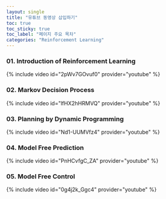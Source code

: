 ```yaml
---
layout: single
title: "유튜브 동영상 삽입하기"
toc: true
toc_sticky: true
toc_label: "페이지 주요 목차"
categories: "Reinforcement Learning"
---
```


### 01. Introduction of Reinforcement Learning
 {% include video id="2pWv7GOvuf0" provider="youtube" %}
 
### 02. Markov Decision Process
 {% include video id="lfHX2hHRMVQ" provider="youtube" %}

### 03. Planning by Dynamic Programming
 {% include video id="Nd1-UUMVfz4" provider="youtube" %}

### 04. Model Free Prediction
 {% include video id="PnHCvfgC_ZA" provider="youtube" %}

### 05. Model Free Control
 {% include video id="0g4j2k_Ggc4" provider="youtube" %}
